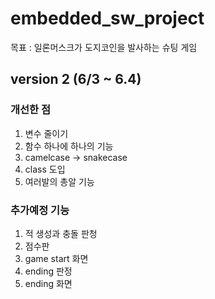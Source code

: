 # embedded_sw_project

목표 : 일론머스크가 도지코인을 발사하는 슈팅 게임

## version 2 (6/3 ~ 6.4)
### 개선한 점
1. 변수 줄이기
2. 함수 하나에 하나의 기능
3. camelcase -> snakecase
4. class 도입
5. 여러발의 총알 기능

### 추가예정 기능
1. 적 생성과 충돌 판청
2. 점수판
3. game start 화면
4. ending 판정
5. ending 화면

